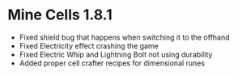 # Mine Cells 1.8.1

- Fixed shield bug that happens when switching it to the offhand
- Fixed Electricity effect crashing the game
- Fixed Electric Whip and Lightning Bolt not using durability
- Added proper cell crafter recipes for dimensional runes